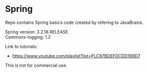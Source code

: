 # Spring
Repo contains Spring basics code created by refering to JavaBrains. <br/>

Spring version: 3.2.18.RELEASE  <br/>
Commons-logging: 1.2  <br/>

Link to tutorials: <br/>
  * https://www.youtube.com/playlist?list=PLC97BDEFDCDD169D7  <br/>

This is not for commercial use. 
